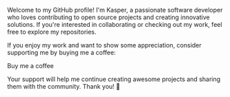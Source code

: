 Welcome to my GitHub profile! I'm Kasper, a passionate software developer who loves contributing to open source projects and creating innovative solutions. If you're interested in collaborating or checking out my work, feel free to explore my repositories.

If you enjoy my work and want to show some appreciation, consider supporting me by buying me a coffee:

Buy me a coffee

<script type="text/javascript" src="https://cdnjs.buymeacoffee.com/1.0.0/button.prod.min.js" data-name="bmc-button" data-slug="busiju" data-color="#40DCA5" data-emoji=""  data-font="Lato" data-text="Buy me a coffee" data-outline-color="#000000" data-font-color="#ffffff" data-coffee-color="#FFDD00" ></script>

Your support will help me continue creating awesome projects and sharing them with the community. Thank you! 🙌
